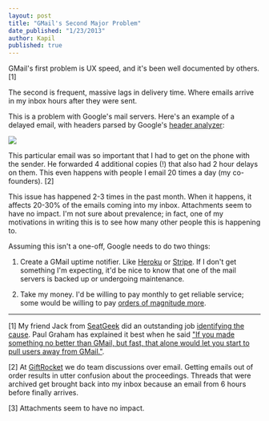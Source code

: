 ```yaml
---
layout: post
title: "GMail's Second Major Problem"
date_published: "1/23/2013"
author: Kapil
published: true
---
```


GMail's first problem is UX speed, and it's been well documented by others. \[1\]

The second is frequent, massive lags in delivery time. Where emails arrive in my inbox hours after they were sent.

This is a problem with Google's mail servers. Here's an example of a delayed email, with headers parsed by Google's [header analyzer](https://toolbox.googleapps.com/apps/messageheader/):

<a href="/gmail_lag_full.jpg"><img src="/gmail_lag_small.jpg"></a>

This particular email was so important that I had to get on the phone with the sender. He forwarded 4 additional copies (!) that also had 2 hour delays on them. This even happens with people I email 20 times a day (my co-founders). \[2\]

This issue has happened 2-3 times in the past month. When it happens, it affects 20-30% of the emails coming into my inbox. Attachments seem to have no impact. I'm not sure about prevalence; in fact, one of my motivations in writing this is to see how many other people this is happening to.

Assuming this isn't a one-off, Google needs to do two things:

1. Create a GMail uptime notifier. Like [Heroku](http://status.heroku.com) or [Stripe](https://status.stripe.com). If I don't get something I'm expecting, it'd be nice to know that one of the mail servers is backed up or undergoing maintenance.

2. Take my money. I'd be willing to pay monthly to get reliable service; some would be willing to pay [orders of magnitude more](http://paulgraham.com/ambitious.html).

***

\[1\]  My friend Jack from [SeatGeek](http://www.seatgeek.com/super-bowl-tickets) did an outstanding job [identifying the cause](http://jackg.org/gmail-as-a-facade). Paul Graham has explained it best when he said ["If you made something no better than GMail, but fast, that alone would let you start to pull users away from GMail."](http://paulgraham.com/ambitious.html).

\[2\] At [GiftRocket](http://www.giftrocket.com) we do team discussions over email. Getting emails out of order results in utter confusion about the proceedings. Threads that were archived get brought back into my inbox because an email from 6 hours before finally arrives.

\[3\] Attachments seem to have no impact.
